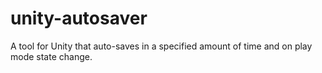 # unity-autosaver
A tool for Unity that auto-saves in a specified amount of time and on play mode state change.
